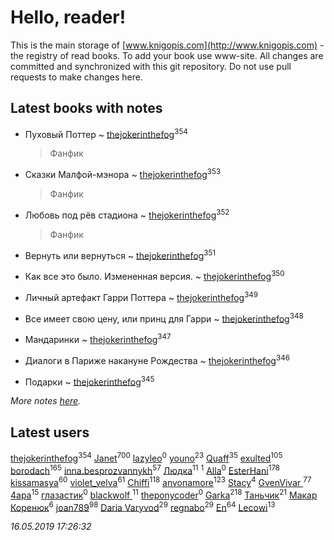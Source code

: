 # Hello, reader!
This is the main storage of [www.knigopis.com](http://www.knigopis.com) - the registry of read books.
To add your book use www-site. All changes are committed and synchronized with this git repository.
Do not use pull requests to make changes here.


## Latest books with notes
* Пуховый Поттер ~ [thejokerinthefog](users/317/317244423-vkontakte)<sup>354</sup>
    > Фанфик

* Сказки Малфой-мэнора ~ [thejokerinthefog](users/317/317244423-vkontakte)<sup>353</sup>
    > Фанфик

* Любовь под рёв стадиона ~ [thejokerinthefog](users/317/317244423-vkontakte)<sup>352</sup>
    > Фанфик

* Вернуть или вернуться ~ [thejokerinthefog](users/317/317244423-vkontakte)<sup>351</sup>

* Как все это было. Измененная версия. ~ [thejokerinthefog](users/317/317244423-vkontakte)<sup>350</sup>

* Личный артефакт Гарри Поттера ~ [thejokerinthefog](users/317/317244423-vkontakte)<sup>349</sup>

* Все имеет свою цену, или принц для Гарри ~ [thejokerinthefog](users/317/317244423-vkontakte)<sup>348</sup>

* Мандаринки ~ [thejokerinthefog](users/317/317244423-vkontakte)<sup>347</sup>

* Диалоги в Париже накануне Рождества ~ [thejokerinthefog](users/317/317244423-vkontakte)<sup>346</sup>

* Подарки ~ [thejokerinthefog](users/317/317244423-vkontakte)<sup>345</sup>


_More notes [here](latest_books_with_notes.md)._


## Latest users
[thejokerinthefog](users/317/317244423-vkontakte)<sup>354</sup> 
[Janet](users/108/108113656204404967440-google)<sup>700</sup> 
[lazyleo](users/116/116845519572391639637-google)<sup>0</sup> 
[youno](users/302/302928912-vkontakte)<sup>23</sup> 
[Quaff](users/122/12267158-vkontakte)<sup>35</sup> 
[exulted](users/100/100599204551896265722-google)<sup>105</sup> 
[borodach](users/157/15706320-vkontakte)<sup>165</sup> 
[inna.besprozvannykh](users/733/73323849-yandex)<sup>57</sup> 
[Людка](users/111/111038749-vkontakte)<sup>11</sup> 
[](users/114/114792281744850455512-google)<sup>1</sup> 
[Alla](users/103/103352250712959229257-google)<sup>0</sup> 
[EsterHani](users/305/30558181-vkontakte)<sup>178</sup> 
[kissamasya](users/684/68439978-vkontakte)<sup>60</sup> 
[violet_velva](users/116/116961712580551399099-google)<sup>61</sup> 
[Chiffi](users/105/105831994080785626680-google)<sup>118</sup> 
[anvonamore](users/595/5957175-vkontakte)<sup>123</sup> 
[Stacy](users/309/30902475-vkontakte)<sup>4</sup> 
[GvenVivar ](users/158/158266434925901-facebook)<sup>77</sup> 
[4apa](users/117/117392596378069249667-google)<sup>15</sup> 
[глазастик](users/115/115257673890455357280-google)<sup>0</sup> 
[blackwolf ](users/236/236639644-vkontakte)<sup>11</sup> 
[theponycoder](users/195/195144442-vkontakte)<sup>0</sup> 
[Garka](users/115/115753719718250012620-google)<sup>218</sup> 
[Таньчик](users/209/2096581563762610-facebook)<sup>21</sup> 
[Макар Коренюк](users/126/126368737-vkontakte)<sup>6</sup> 
[joan789](users/240/2401650-vkontakte)<sup>98</sup> 
[Daria Varyvod](users/829/829893410524253-facebook)<sup>29</sup> 
[regnabo](users/870/870059322-yandex)<sup>29</sup> 
[En](users/333/333646551-vkontakte)<sup>64</sup> 
[Lecowi](users/521/521873425-vkontakte)<sup>13</sup> 


_16.05.2019 17:26:32_

